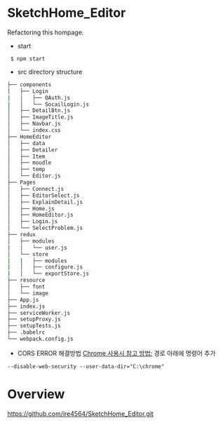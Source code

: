 # SketchHome_Editor
Refactoring this hompage. 

- start
```
 $ npm start
```

- src directory structure
```bash
├── components
│   ├── Login
|   │   ├── OAuth.js
|   │   └── SocailLogin.js
│   ├── DetailBtn.js
│   ├── ImageTitle.js
│   ├── Navbar.js
│   └── index.css
├── HomeEditor
│   ├── data
│   ├── Detailer
│   ├── Item
│   ├── moudle
│   ├── temp
│   └── Editor.js
├── Pages
│   ├── Connect.js
│   ├── EditorSelect.js
│   ├── ExplainDetail.js
│   ├── Home.js
│   ├── HomeEditor.js
│   ├── Login.js
│   └── SelectProblem.js
├── redux
│   ├── modules
|   │   └── user.js
│   └── store
|   |   ├── modules
|   │   ├── configure.js
|   │   └── exportStore.js
├── resource
│   ├── font
│   └── image
├── App.js
├── index.js
├── serviceWorker.js
├── setupProxy.js
├── setupTests.js
├── .babelrc
└── webpack.config.js
``` 

- CORS ERROR 해결방법
[Chrome 사용시 참고 방법:](https://haru.kafra.kr/68)
경로 아래에 명령어 추가
```
--disable-web-security --user-data-dir="C:\chrome"
```

# Overview
https://github.com/ire4564/SketchHome_Editor.git
